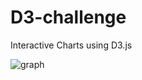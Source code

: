# D3-challenge
Interactive Charts using D3.js

![graph](https://media0.giphy.com/media/Ggm3Da35FpqgeX5Qh9/giphy.gif)
